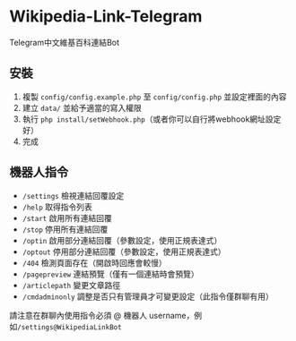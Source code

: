 # Wikipedia-Link-Telegram
Telegram中文維基百科連結Bot

## 安裝
1. 複製 ```config/config.example.php``` 至 ```config/config.php``` 並設定裡面的內容
2. 建立 ```data/``` 並給予適當的寫入權限
3. 執行 ```php install/setWebhook.php```（或者你可以自行將webhook網址設定好）
4. 完成

## 機器人指令
* ```/settings``` 檢視連結回覆設定
* ```/help``` 取得指令列表
* ```/start``` 啟用所有連結回覆
* ```/stop``` 停用所有連結回覆
* ```/optin``` 啟用部分連結回覆（參數設定，使用正規表達式）
* ```/optout``` 停用部分連結回覆（參數設定，使用正規表達式）
* ```/404``` 檢測頁面存在（開啟時回應會較慢）
* ```/pagepreview``` 連結預覽（僅有一個連結時會預覽）
* ```/articlepath``` 變更文章路徑
* ```/cmdadminonly``` 調整是否只有管理員才可變更設定（此指令僅群聊有用）

請注意在群聊內使用指令必須 @ 機器人 username，例如```/settings@WikipediaLinkBot```

